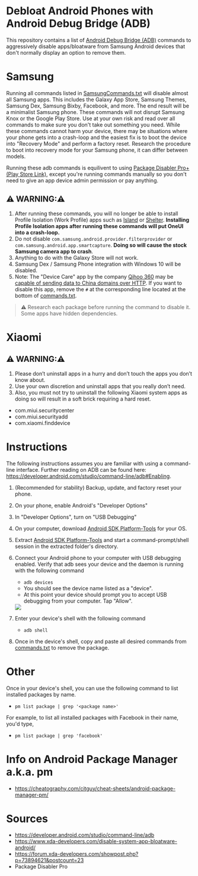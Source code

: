 # Debloat Android Phones with Android Debug Bridge (ADB)

This repository contains a list of [Android Debug Bridge (ADB)](https://developer.android.com/studio/command-line/adb) commands to aggressively disable apps/bloatware from Samsung Android devices that don't normally display an option to remove them.

# Samsung

Running all commands listed in [SamsungCommands.txt](./SamsungCommands.txt) will disable almost all Samsung apps.
This includes the Galaxy App Store, Samsung Themes, Samsung Dex, Samsung Bixby, Facebook, and more.
The end result will be a minimalist Samsung phone.
These commands will not disrupt Samsung Knox or the Google Play Store.
Use at your own risk and read over all commands to make sure you don't take out something you need.
While these commands cannot harm your device, there may be situations where your phone gets into a crash-loop and the easiest fix is to boot the device into "Recovery Mode" and perform a factory reset.
Research the procedure to boot into recovery mode for your Samsung phone, it can differ between models. 

Running these adb commands is equilivent to using [Package Disabler Pro+ (Play Store Link)](https://play.google.com/store/apps/details?id=com.elmklmsamsung.batteryaddon&hl=en_US), except you're running commands manually so you don't need to give an app device admin permission or pay anything.

## ⚠️ WARNING:⚠️
1. After running these commands, you will no longer be able to install Profile Isolation (Work Profile) apps such as [Island](https://play.google.com/store/apps/details?id=com.oasisfeng.island&hl=en_US) or [Shelter](https://play.google.com/store/apps/details?id=net.typeblog.shelter&hl=en_US). **Installing Profile Isolation apps after running these commands will put OneUI into a crash-loop.**
2. Do not disable `com.samsung.android.provider.filterprovider` or `com.samsung.android.app.smartcapture`. **Doing so will cause the stock Samsung camera app to crash**.
3. Anything to do with the Galaxy Store will not work.
4. Samsung Dex / Samsung Phone integration with Windows 10 will be disabled. 
5. Note: The "Device Care" app by the company [Qihoo 360](https://en.wikipedia.org/wiki/Qihoo_360) may be [capable of sending data to China domains over HTTP](https://www.virustotal.com/gui/file/048ead2be8d18bbe2b05651380069b3740dd05703e9bd66630da986026518398/details).
If you want to disable this app, remove the `#` at the corresponding line located at the bottom of [commands.txt](./commands.txt).

> ⚠️ Research each package before running the command to disable it. Some apps have hidden dependencies.

# Xiaomi
## ⚠️ WARNING:⚠️
1. Please don’t uninstall apps in a hurry and don’t touch the apps you don’t know about.
2. Use your own discretion and uninstall apps that you really don’t need.
3. Also, you must not try to uninstall the following Xiaomi system apps as doing so will result in a soft brick requiring a hard reset.
- com.miui.securitycenter
- com.miui.securityadd
- com.xiaomi.finddevice

# Instructions
The following instructions assumes you are familiar with using a command-line interface.
Further reading on ADB can be found here: https://developer.android.com/studio/command-line/adb#Enabling.

1. (Recommended for stability) Backup, update, and factory reset your phone.
2. On your phone, enable Android's "Developer Options"
3. In "Developer Options", turn on "USB Debugging"
4. On your computer, download [Android SDK Platform-Tools](https://developer.android.com/studio/releases/platform-tools) for your OS.
5. Extract [Android SDK Platform-Tools](https://developer.android.com/studio/releases/platform-tools) and start a command-prompt/shell session in the extracted folder's directory.
6. Connect your Android phone to your computer with USB debugging enabled. Verify that adb sees your device and the daemon is running with the following command
    - `adb devices`
    - You should see the device name listed as a "device".
    - At this point your device should prompt you to accept USB debugging from your computer. Tap "Allow". 
    
    <img src="./img/adb_devices.PNG"/>

7. Enter your device's shell with the following command
    - `adb shell`
8. Once in the device's shell, copy and paste all desired commands from [commands.txt](./commands.txt) to remove the package.

# Other
Once in your device's shell, you can use the following command to list installed packages by name.
 - `pm list package | grep '<package name>'`

For example, to list all installed packages with Facebook in their name, you'd type,
 - `pm list package | grep 'facebook'`

# Info on Android Package Manager a.k.a. pm
- https://cheatography.com/citguy/cheat-sheets/android-package-manager-pm/

# Sources
- https://developer.android.com/studio/command-line/adb
- https://www.xda-developers.com/disable-system-app-bloatware-android/
- https://forum.xda-developers.com/showpost.php?p=73894621&postcount=23
- Package Disabler Pro
